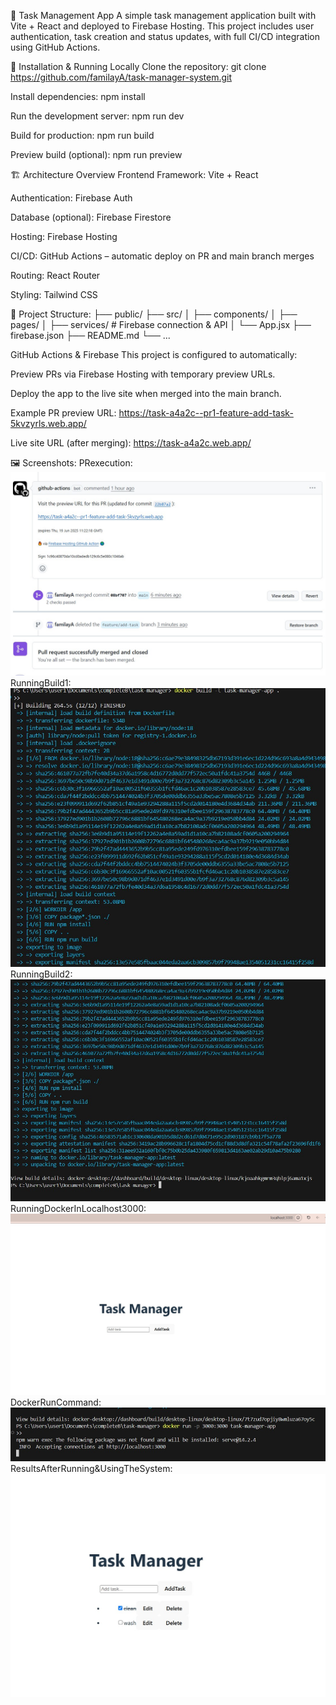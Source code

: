 📝 Task Management App
A simple task management application built with Vite + React and deployed to Firebase Hosting.
This project includes user authentication, task creation and status updates, with full CI/CD integration using GitHub Actions.

🚀 Installation & Running Locally
Clone the repository:
git clone https://github.com/familayA/task-manager-system.git

Install dependencies:
npm install

Run the development server:
npm run dev

Build for production:
npm run build

Preview build (optional):
npm run preview

🏗️ Architecture Overview
Frontend Framework: Vite + React

Authentication: Firebase Auth

Database (optional): Firebase Firestore

Hosting: Firebase Hosting

CI/CD: GitHub Actions – automatic deploy on PR and main branch merges

Routing: React Router

Styling: Tailwind CSS

📁 Project Structure:
├── public/
├── src/
│   ├── components/
│   ├── pages/
│   ├── services/         # Firebase connection & API
│   └── App.jsx
├── firebase.json
├── README.md
└── ...

 GitHub Actions & Firebase
This project is configured to automatically:

Preview PRs via Firebase Hosting with temporary preview URLs.

Deploy the app to the live site when merged into the main branch.

Example PR preview URL:
https://task-a4a2c--pr1-feature-add-task-5kvzyrls.web.app/

Live site URL (after merging):
https://task-a4a2c.web.app/

🖼️ Screenshots:
PRexecution:
![PRexecution](public/screenshots/PRexecution.jpg)
RunningBuild1:
![RunningBuild1](public/screenshots/RanningBuild1.jpg)
RunningBuild2:
![RunningBuild2](public/screenshots/RunningBuild2.jpg)
RunningDockerInLocalhost3000:
![RunningDockerInLocalhost3000](public/screenshots/RunningDockerInLocalhost3000.jpg)
DockerRunCommand:
![DockerRunCommand](public/screenshots/DockerRunCommand.jpg)
ResultsAfterRunning&UsingTheSystem:
![ResultsAfterRunning&UsingTheSystem](public/screenshots/ResultsAfterRunning&UsingTheSystem.jpg)